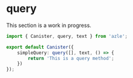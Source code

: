 # query

This section is a work in progress.

```typescript
import { Canister, query, text } from 'azle';

export default Canister({
    simpleQuery: query([], text, () => {
        return 'This is a query method';
    })
});
```
